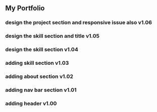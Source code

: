 ## My Portfolio

### design the project section and responsive issue also v1.06

### design the skill section and title v1.05

### design the skill section v1.04

### adding skill section v1.03

### adding about section v1.02

### adding nav bar section v1.01

### adding header v1.00
